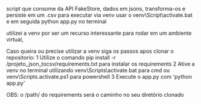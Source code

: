 script que consome da API FakeStore, dados em jsons, transforma-os e persiste em um .csv
para executar via venv usar o venv\Script\activate.bat 
e em seguida python app.py no terminal

utilizei a venv por ser um recurso interessante para rodar em um ambiente virtual,

Caso queira ou precise utilizar a venv siga os passos apos clonar o repositorio: 
1 Utilize o comando pip install -r /projeto_json_tocsv/requirements.txt para instalar os requirements 
2 Ative a venv no terminal utilizando venv\Scripts\activate.bat para cmd ou venv\Scripts.activate.ps1 para powershell
3 Execute o app.py com 'python app.py'

OBS: o /path/ do requirements será o caminho no seu diretório clonado
